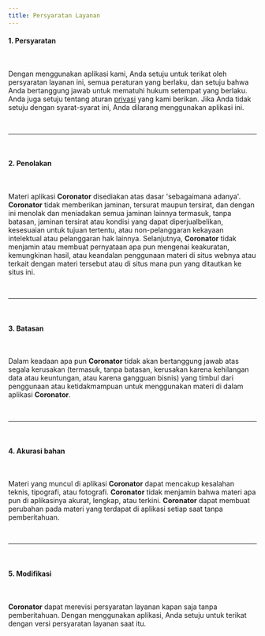 ```yaml
---
title: Persyaratan Layanan
---
```



#### 1. Persyaratan

<br>

Dengan menggunakan aplikasi kami, Anda setuju untuk terikat oleh persyaratan layanan ini, semua peraturan yang berlaku, dan setuju bahwa Anda bertanggung jawab untuk mematuhi hukum setempat yang berlaku. Anda juga setuju tentang aturan <u>[privasi](/privacy)</u> yang kami berikan. Jika Anda tidak setuju dengan syarat-syarat ini, Anda dilarang menggunakan aplikasi ini.

<br>
<hr>
<br>

#### 2. Penolakan

<br>

Materi aplikasi **Coronator** disediakan atas dasar 'sebagaimana adanya'. **Coronator** tidak memberikan jaminan, tersurat maupun tersirat, dan dengan ini menolak dan meniadakan semua jaminan lainnya termasuk, tanpa batasan, jaminan tersirat atau kondisi yang dapat diperjualbelikan, kesesuaian untuk tujuan tertentu, atau non-pelanggaran kekayaan intelektual atau pelanggaran hak lainnya.
Selanjutnya, **Coronator** tidak menjamin atau membuat pernyataan apa pun mengenai keakuratan, kemungkinan hasil, atau keandalan penggunaan materi di situs webnya atau terkait dengan materi tersebut atau di situs mana pun yang ditautkan ke situs ini.

<br>
<hr>
<br>

#### 3. Batasan

<br>

Dalam keadaan apa pun **Coronator** tidak akan bertanggung jawab atas segala kerusakan (termasuk, tanpa batasan, kerusakan karena kehilangan data atau keuntungan, atau karena gangguan bisnis) yang timbul dari penggunaan atau ketidakmampuan untuk menggunakan materi di dalam aplikasi **Coronator**.

<br>
<hr>
<br>

#### 4. Akurasi bahan

<br>

Materi yang muncul di aplikasi **Coronator** dapat mencakup kesalahan teknis, tipografi, atau fotografi. **Coronator** tidak menjamin bahwa materi apa pun di aplikasinya akurat, lengkap, atau terkini. **Coronator** dapat membuat perubahan pada materi yang terdapat di aplikasi setiap saat tanpa pemberitahuan.

<br>
<hr>
<br>

#### 5. Modifikasi

<br>

**Coronator** dapat merevisi persyaratan layanan kapan saja tanpa pemberitahuan. Dengan menggunakan aplikasi, Anda setuju untuk terikat dengan versi persyaratan layanan saat itu.
